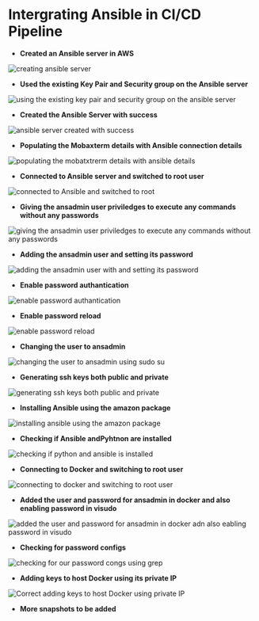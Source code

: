 # Intergrating Ansible in CI/CD Pipeline

- **Created an Ansible server in AWS**

![creating ansible server](https://github.com/titusnangitech/Implemented-CI-CD-pipeline-devops-project/assets/128609800/3116efd7-90b7-4778-9b22-8f5dc74ad6ac)

- **Used the existing Key Pair and Security group on the Ansible server**


![using the existing key pair and security group on the ansible server](https://github.com/titusnangitech/Implemented-CI-CD-pipeline-devops-project/assets/128609800/308d78c2-d12a-4cab-a817-aa54532dc6af)

- **Created the Ansible Server with success**
  
![ansible server created with success](https://github.com/titusnangitech/Implemented-CI-CD-pipeline-devops-project/assets/128609800/762f8fee-5708-459e-a52d-de0ceecbcafd)

- **Populating the Mobaxterm details with Ansible connection details**

  
![populating the mobatxtrerm details with ansible details](https://github.com/titusnangitech/Implemented-CI-CD-pipeline-devops-project/assets/128609800/3ec77aa1-5dec-41c2-a9af-131f109fe78e)


- **Connected to Ansible server and switched to root user**

  
![connected to Ansible and switched to root](https://github.com/titusnangitech/Implemented-CI-CD-pipeline-devops-project/assets/128609800/7eea27a4-7b2a-4cb2-b0f8-7684033122f0)

- **Giving the ansadmin user priviledges to execute any commands without any passwords**

  
![giving the ansadmin user priviledges to execute any commands without any passwords](https://github.com/titusnangitech/Implemented-CI-CD-pipeline-devops-project/assets/128609800/db682892-0829-4708-9ad7-e04328c0e381)

- **Adding the ansadmin user and setting its password**
  
![adding the ansadmin user with and setting its password](https://github.com/titusnangitech/Implemented-CI-CD-pipeline-devops-project/assets/128609800/3eb20282-9293-4e7a-aaa0-44f2fe351a37)

- **Enable password authantication**

  
![enable password authantication](https://github.com/titusnangitech/Implemented-CI-CD-pipeline-devops-project/assets/128609800/566b8d33-3fcb-49e9-8d62-95b2ccb623ac)

- **Enable password reload**

  
![enable password reload](https://github.com/titusnangitech/Implemented-CI-CD-pipeline-devops-project/assets/128609800/678f6774-a686-4abc-9bad-905ad93bb81b)

- **Changing the user to ansadmin**

  
![changing the user to ansadmin using sudo su](https://github.com/titusnangitech/Implemented-CI-CD-pipeline-devops-project/assets/128609800/4c8d0925-a205-4941-91e4-e575af46ad3d)

- **Generating ssh keys both public and private**

  
![generating ssh keys both public and private](https://github.com/titusnangitech/Implemented-CI-CD-pipeline-devops-project/assets/128609800/6c7a322f-bab2-466e-a4d1-f1998313f5c8)

- **Installing Ansible using the amazon package**

  
![installing ansible using the amazon package](https://github.com/titusnangitech/Implemented-CI-CD-pipeline-devops-project/assets/128609800/8fcd5abe-5a5b-419a-979c-bb79763af68d)


- **Checking if Ansible andPyhtnon are installed**

  
![checking if python and ansible is installed](https://github.com/titusnangitech/Implemented-CI-CD-pipeline-devops-project/assets/128609800/23c720e1-52f8-4984-98fc-a657ee1f9e3f)


- **Connecting to Docker and switching to root user**

  
![connecting to docker and switching to root user](https://github.com/titusnangitech/Implemented-CI-CD-pipeline-devops-project/assets/128609800/2fdbb096-6221-4f72-8678-73453e27d6ed)

- **Added the user and password for ansadmin in docker and also enabling password in visudo**

  
![added the user and password for ansadmin in docker adn also eabling password in visudo](https://github.com/titusnangitech/Implemented-CI-CD-pipeline-devops-project/assets/128609800/442ee924-8bb9-49d7-a360-be3a82e72c8d)

- **Checking for password configs**

  
![checking for our password congs using grep](https://github.com/titusnangitech/Implemented-CI-CD-pipeline-devops-project/assets/128609800/ec6d9dc7-5d20-479d-8a8f-dcf722500374)


- **Adding keys to host Docker using its private IP**

![Correct adding keys to host Docker using private IP](https://github.com/titusnangitech/Implemented-CI-CD-pipeline-devops-project/assets/128609800/e5c71480-224f-432f-be10-201481ca9b2a)

- **More snapshots to be added**
